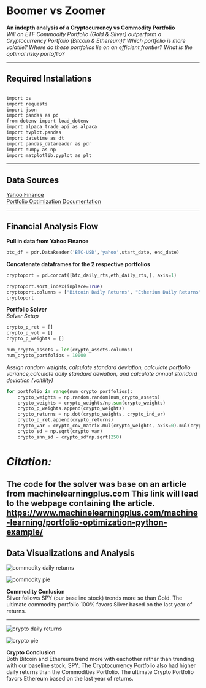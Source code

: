 # Boomer vs Zoomer
**An indepth analysis of a Cryptocurrency vs Commodity Portfolio** <Br/>
*Will an ETF Commodity Portfolio (Gold & Silver) outperform a Cryptocurrency Portfolio (Bitcoin & Ethereum)? Which portfolio is more volatile? Where do these portfolios lie on an efficient frontier? What is the optimal risky portoflio?*

---

## Required Installations

```bash

import os
import requests
import json
import pandas as pd
from dotenv import load_dotenv
import alpaca_trade_api as alpaca
import hvplot.pandas 
import datetime as dt 
import pandas_datareader as pdr
import numpy as np 
import matplotlib.pyplot as plt

```
---

## Data Sources
[Yahoo Finance](https://finance.yahoo.com/) <Br/>
[Portfolio Optimization Documentation](https://www.machinelearningplus.com/machine-learning/portfolio-optimization-python-example/)

---

## Financial Analysis Flow
**Pull in data from Yahoo Finance** <Br/>
```python
btc_df = pdr.DataReader('BTC-USD','yahoo',start_date, end_date) 
```


**Concatenate dataframes for the 2 respective portfolios** <Br/>
```python
cryptoport = pd.concat([btc_daily_rts,eth_daily_rts,], axis=1) 

cryptoport.sort_index(inplace=True) 
cryptoport.columns = ["Bitcoin Daily Returns", "Etherium Daily Returns"]
cryptoport
```

**Portfolio Solver** <Br/>
*Solver Setup* <Br/>
```python
crypto_p_ret = []
crypto_p_vol = [] 
crypto_p_weights = [] 

num_crypto_assets = len(crypto_assets.columns)
num_crypto_portfolios = 10000 
```

*Assign random weights, calculate standard deviation, calculate portfolio variance,calculate daily standard deviation, and calculate annual standard deviation (voltility)* <Br/>
```python
for portfolio in range(num_crypto_portfolios): 
    crypto_weights = np.random.random(num_crypto_assets) 
    crypto_weights = crypto_weights/np.sum(crypto_weights) 
    crypto_p_weights.append(crypto_weights) 
    crypto_returns = np.dot(crypto_weights, crypto_ind_er)                       
    crypto_p_ret.append(crypto_returns) 
    crypto_var = crypto_cov_matrix.mul(crypto_weights, axis=0).mul(crypto_weights, axis=1).sum().sum() 
    crypto_sd = np.sqrt(crypto_var)
    crypto_ann_sd = crypto_sd*np.sqrt(250) 
```
# *Citation:* <Br/>
**The code for the solver was base on an article from machinelearningplus.com**
This link will lead to the webpage containing the article.
**https://www.machinelearningplus.com/machine-learning/portfolio-optimization-python-example/** <Br/>
---

## Data Visualizations and Analysis
![commodity daily returns](https://github.com/BRichterman/Team7-Project-1/blob/main/Images/commodity%20daily%20returns%20vs%20spy.jpg)

![commodity pie](https://github.com/BRichterman/Team7-Project-1/blob/main/Images/commodity%20pie.jpg)

**Commodity Conlusion** <Br/>
Silver follows SPY (our baseline stock) trends more so than Gold. The ultimate commodity portfolio 100% favors Silver based on the last year of returns.

---

![crypto daily returns](https://github.com/BRichterman/Team7-Project-1/blob/main/Images/crypto%20daily%20returns%20vs%20spy.jpg)

![crypto pie](https://github.com/BRichterman/Team7-Project-1/blob/main/Images/crypto%20pie.jpg)

**Crypto Conclusion** <Br/>
Both Bitcoin and Ethereum trend more with eachother rather than trending with our baseline stock, SPY. The Cryptocurrency Portfolio also had higher daily returns than the Commodities Portfolio. The ultimate Crypto Portfolio favors Ethereum based on the last year of returns.
